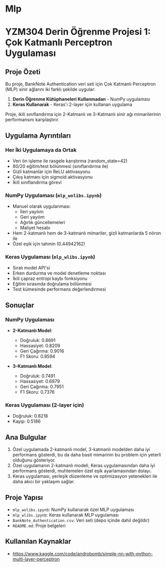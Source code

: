 # Mlp
# YZM304 Derin Öğrenme Projesi 1: Çok Katmanlı Perceptron Uygulaması

## Proje Özeti
Bu proje, BankNote Authentication veri seti için Çok Katmanlı Perceptron (MLP) sinir ağlarını iki farklı şekilde uygular:
1. **Derin Öğrenme Kütüphaneleri Kullanmadan** - NumPy uygulaması
2. **Keras Kullanarak** - Keras'ı 2-layer için kullanan uygulama

Proje, ikili sınıflandırma için 2-Katmanlı ve 3-Katmanlı sinir ağı mimarilerinin performansını karşılaştırır.


## Uygulama Ayrıntıları

### Her İki Uygulamaya da Ortak
- Veri ön işleme ile rasgele karıştırma (random_state=42)
- 80/20 eğitim/test bölünmesi (sınıflandırma ile)
- Gizli katmanlar için ReLU aktivasyonu
- Çıkış katmanı için sigmoid aktivasyonu
- İkili sınıflandırma görevi

### NumPy Uygulaması (`mlp_wolibs.ipynb`)
- Manuel olarak uygulanması:
  - İleri yayılım
  - Geri yayılım
  - Ağırlık güncellemeleri
  - Maliyet hesabı
- Hem 2-katmanlı hem de 3-katmanlı mimariler, gizli katmanlarda 5 nöron ile
- Özel eşik için tahmin (0.44942162)

### Keras Uygulaması (`mlp_wlibs.ipynb`)
- Sıralı model API'si
- Erken durdurma ve model denetleme noktası
- İkili çapraz entropi kaybı fonksiyonu
- Eğitim sırasında doğrulama bölünmesi
- Test kümesinde performans değerlendirmesi

## Sonuçlar

### NumPy Uygulaması
- **2-Katmanlı Model**:
  - Doğruluk: 0.8691
  - Hassasiyet: 0.8209
  - Geri Çağırma: 0.9016
  - F1 Skoru: 0.8594

- **3-Katmanlı Model**:
  - Doğruluk: 0.7491
  - Hassasiyet: 0.6879
  - Geri Çağırma: 0.7951
  - F1 Skoru: 0.7376

### Keras Uygulaması (2-layer için)
- Doğruluk: 0.8218
- Kayıp: 0.5186

## Ana Bulgular
1. Özel uygulamada 2-katmanlı model, 3-katmanlı modelden daha iyi performans gösterdi, bu da daha basit mimarinin bu problem için yeterli olduğunu gösteriyor.
2. Özel uygulamanın 2-katmanlı modeli, Keras uygulamasından daha iyi performans gösterdi, muhtemelen özel eşik ayarlamasından dolayı.
3. Keras uygulaması, yerleşik düzenleme ve optimizasyon yetenekleri ile daha akıcı bir yaklaşım sağlar.


## Proje Yapısı
- `mlp_wolibs.ipynb`: NumPy kullanarak özel MLP uygulaması
- `mlp_wlibs.ipynb`: Keras kullanarak MLP uygulaması
- `BankNote_Authentication.csv`: Veri seti (depo içinde dahil değildir)
- `README.md`: Proje belgeleri


## Kullanılan Kaynaklar
- https://www.kaggle.com/code/androbomb/simple-nn-with-python-multi-layer-perceptron
